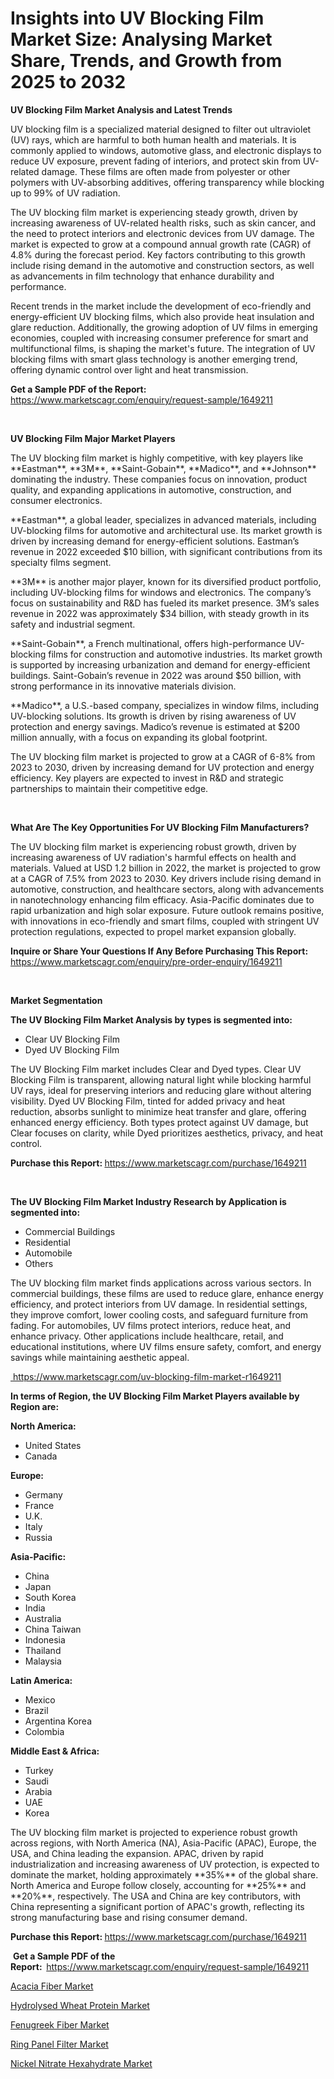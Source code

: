 <p><h1>Insights into UV Blocking Film Market Size: Analysing Market Share, Trends, and Growth from 2025 to 2032</h1></p><p><strong>UV Blocking Film Market Analysis and Latest Trends</strong></p>
<p><p>UV blocking film is a specialized material designed to filter out ultraviolet (UV) rays, which are harmful to both human health and materials. It is commonly applied to windows, automotive glass, and electronic displays to reduce UV exposure, prevent fading of interiors, and protect skin from UV-related damage. These films are often made from polyester or other polymers with UV-absorbing additives, offering transparency while blocking up to 99% of UV radiation.</p><p>The UV blocking film market is experiencing steady growth, driven by increasing awareness of UV-related health risks, such as skin cancer, and the need to protect interiors and electronic devices from UV damage. The market is expected to grow at a compound annual growth rate (CAGR) of 4.8% during the forecast period. Key factors contributing to this growth include rising demand in the automotive and construction sectors, as well as advancements in film technology that enhance durability and performance.</p><p>Recent trends in the market include the development of eco-friendly and energy-efficient UV blocking films, which also provide heat insulation and glare reduction. Additionally, the growing adoption of UV films in emerging economies, coupled with increasing consumer preference for smart and multifunctional films, is shaping the market's future. The integration of UV blocking films with smart glass technology is another emerging trend, offering dynamic control over light and heat transmission.</p></p>
<p><strong>Get a Sample PDF of the Report:&nbsp;</strong> <a href="https://www.marketscagr.com/enquiry/request-sample/1649211?utm_campaign=2230&utm_medium=2&utm_source=Github&utm_content=ia&utm_term=27012025&utm_id=uv-blocking-film">https://www.marketscagr.com/enquiry/request-sample/1649211</a></p>
<p>&nbsp;</p>
<p><strong>UV Blocking Film Major Market Players</strong></p>
<p><p>The UV blocking film market is highly competitive, with key players like **Eastman**, **3M**, **Saint-Gobain**, **Madico**, and **Johnson** dominating the industry. These companies focus on innovation, product quality, and expanding applications in automotive, construction, and consumer electronics.</p><p>**Eastman**, a global leader, specializes in advanced materials, including UV-blocking films for automotive and architectural use. Its market growth is driven by increasing demand for energy-efficient solutions. Eastman’s revenue in 2022 exceeded $10 billion, with significant contributions from its specialty films segment.</p><p>**3M** is another major player, known for its diversified product portfolio, including UV-blocking films for windows and electronics. The company’s focus on sustainability and R&D has fueled its market presence. 3M’s sales revenue in 2022 was approximately $34 billion, with steady growth in its safety and industrial segment.</p><p>**Saint-Gobain**, a French multinational, offers high-performance UV-blocking films for construction and automotive industries. Its market growth is supported by increasing urbanization and demand for energy-efficient buildings. Saint-Gobain’s revenue in 2022 was around $50 billion, with strong performance in its innovative materials division.</p><p>**Madico**, a U.S.-based company, specializes in window films, including UV-blocking solutions. Its growth is driven by rising awareness of UV protection and energy savings. Madico’s revenue is estimated at $200 million annually, with a focus on expanding its global footprint.</p><p>The UV blocking film market is projected to grow at a CAGR of 6-8% from 2023 to 2030, driven by increasing demand for UV protection and energy efficiency. Key players are expected to invest in R&D and strategic partnerships to maintain their competitive edge.</p></p>
<p>&nbsp;</p>
<p><strong>What Are The Key Opportunities For UV Blocking Film Manufacturers?</strong></p>
<p><p>The UV blocking film market is experiencing robust growth, driven by increasing awareness of UV radiation's harmful effects on health and materials. Valued at USD 1.2 billion in 2022, the market is projected to grow at a CAGR of 7.5% from 2023 to 2030. Key drivers include rising demand in automotive, construction, and healthcare sectors, along with advancements in nanotechnology enhancing film efficacy. Asia-Pacific dominates due to rapid urbanization and high solar exposure. Future outlook remains positive, with innovations in eco-friendly and smart films, coupled with stringent UV protection regulations, expected to propel market expansion globally.</p></p>
<p><strong>Inquire or Share Your Questions If Any Before Purchasing This Report:</strong> <a href="https://www.marketscagr.com/enquiry/pre-order-enquiry/1649211?utm_campaign=2230&utm_medium=2&utm_source=Github&utm_content=ia&utm_term=27012025&utm_id=uv-blocking-film">https://www.marketscagr.com/enquiry/pre-order-enquiry/1649211</a></p>
<p>&nbsp;</p>
<p><strong>Market Segmentation</strong></p>
<p><strong>The UV Blocking Film Market Analysis by types is segmented into:</strong></p>
<p><ul><li>Clear UV Blocking Film</li><li>Dyed UV Blocking Film</li></ul></p>
<p><p>The UV Blocking Film market includes Clear and Dyed types. Clear UV Blocking Film is transparent, allowing natural light while blocking harmful UV rays, ideal for preserving interiors and reducing glare without altering visibility. Dyed UV Blocking Film, tinted for added privacy and heat reduction, absorbs sunlight to minimize heat transfer and glare, offering enhanced energy efficiency. Both types protect against UV damage, but Clear focuses on clarity, while Dyed prioritizes aesthetics, privacy, and heat control.</p></p>
<p><strong>Purchase this Report:&nbsp;</strong><a href="https://www.marketscagr.com/purchase/1649211?utm_campaign=2230&utm_medium=2&utm_source=Github&utm_content=ia&utm_term=27012025&utm_id=uv-blocking-film">https://www.marketscagr.com/purchase/1649211</a></p>
<p>&nbsp;</p>
<p><strong>The UV Blocking Film Market Industry Research by Application is segmented into:</strong></p>
<p><ul><li>Commercial Buildings</li><li>Residential</li><li>Automobile</li><li>Others</li></ul></p>
<p><p>The UV blocking film market finds applications across various sectors. In commercial buildings, these films are used to reduce glare, enhance energy efficiency, and protect interiors from UV damage. In residential settings, they improve comfort, lower cooling costs, and safeguard furniture from fading. For automobiles, UV films protect interiors, reduce heat, and enhance privacy. Other applications include healthcare, retail, and educational institutions, where UV films ensure safety, comfort, and energy savings while maintaining aesthetic appeal.</p></p>
<p><a href="https://www.marketscagr.com/uv-blocking-film-market-r1649211?utm_campaign=2230&utm_medium=2&utm_source=Github&utm_content=ia&utm_term=27012025&utm_id=uv-blocking-film">&nbsp;https://www.marketscagr.com/uv-blocking-film-market-r1649211</a></p>
<p><strong>In terms of Region, the UV Blocking Film Market Players available by Region are:</strong></p>
<p>
    <p> <strong> North America: </strong>
        <ul>
            <li>United States</li>
            <li>Canada</li>
        </ul>
        </p> 
    <p> <strong> Europe: </strong>
        <ul>
            <li>Germany</li>
            <li>France</li>
            <li>U.K.</li>
            <li>Italy</li>
            <li>Russia</li>
        </ul>
        </p> 
    <p> <strong> Asia-Pacific: </strong>
        <ul>
            <li>China</li>
            <li>Japan</li>
            <li>South Korea</li>
            <li>India</li>
            <li>Australia</li>
            <li>China Taiwan</li>
            <li>Indonesia</li>
            <li>Thailand</li>
            <li>Malaysia</li>
        </ul>
        </p> 
    <p> <strong> Latin America: </strong>
        <ul>
            <li>Mexico</li>
            <li>Brazil</li>
            <li>Argentina Korea</li>
            <li>Colombia</li>
        </ul>
        </p> 
    <p> <strong> Middle East & Africa: </strong>
        <ul>
            <li>Turkey</li>
            <li>Saudi</li>
            <li>Arabia</li>
            <li>UAE</li>
            <li>Korea</li>
        </ul>
    </p>
    </p>
<p><p>The UV blocking film market is projected to experience robust growth across regions, with North America (NA), Asia-Pacific (APAC), Europe, the USA, and China leading the expansion. APAC, driven by rapid industrialization and increasing awareness of UV protection, is expected to dominate the market, holding approximately **35%** of the global share. North America and Europe follow closely, accounting for **25%** and **20%**, respectively. The USA and China are key contributors, with China representing a significant portion of APAC's growth, reflecting its strong manufacturing base and rising consumer demand.</p></p>
<p><strong>Purchase this Report: </strong><a href="https://www.marketscagr.com/purchase/1649211?utm_campaign=2230&utm_medium=2&utm_source=Github&utm_content=ia&utm_term=27012025&utm_id=uv-blocking-film">https://www.marketscagr.com/purchase/1649211</a></p>
<p>&nbsp;<strong>Get a Sample PDF of the Report:&nbsp;&nbsp;</strong><a href="https://www.marketscagr.com/enquiry/request-sample/1649211?utm_campaign=2230&utm_medium=2&utm_source=Github&utm_content=ia&utm_term=27012025&utm_id=uv-blocking-film">https://www.marketscagr.com/enquiry/request-sample/1649211</a></p>
<p><strong></strong></p>
<p><p><a href="https://github.com/pelahotayabe/Market-Research-Report-List-1/blob/main/acacia-fiber-market.md?utm_campaign=2230&utm_medium=2&utm_source=Github&utm_content=ia&utm_term=27012025&utm_id=uv-blocking-film">Acacia Fiber Market</a></p><p><a href="https://github.com/meuskocov/Market-Research-Report-List-1/blob/main/hydrolysed-wheat-protein-market.md?utm_campaign=2230&utm_medium=2&utm_source=Github&utm_content=ia&utm_term=27012025&utm_id=uv-blocking-film">Hydrolysed Wheat Protein Market</a></p><p><a href="https://github.com/elitasvimal/Market-Research-Report-List-1/blob/main/fenugreek-fiber-market.md?utm_campaign=2230&utm_medium=2&utm_source=Github&utm_content=ia&utm_term=27012025&utm_id=uv-blocking-film">Fenugreek Fiber Market</a></p><p><a href="https://github.com/reitalippman962/Market-Research-Report-List-1/blob/main/ring-panel-filter-market.md?utm_campaign=2230&utm_medium=2&utm_source=Github&utm_content=ia&utm_term=27012025&utm_id=uv-blocking-film">Ring Panel Filter Market</a></p><p><a href="https://github.com/raeezkenedz/Market-Research-Report-List-1/blob/main/nickel-nitrate-hexahydrate-market.md?utm_campaign=2230&utm_medium=2&utm_source=Github&utm_content=ia&utm_term=27012025&utm_id=uv-blocking-film">Nickel Nitrate Hexahydrate Market</a></p></p>